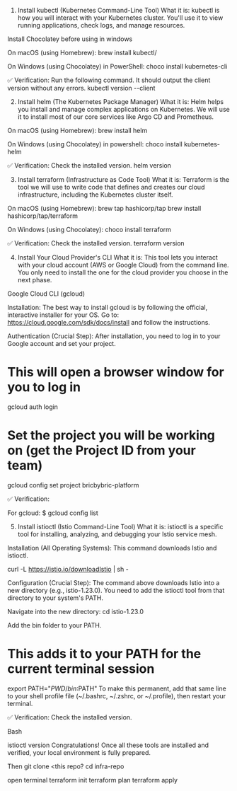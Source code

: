 1. Install kubectl (Kubernetes Command-Line Tool)
What it is: kubectl is how you will interact with your Kubernetes cluster. You'll use it to view running applications, check logs, and manage resources.

Install Chocolatey before using in windows

On macOS (using Homebrew):
brew install kubectl/

On Windows (using Chocolatey) in PowerShell:
choco install kubernetes-cli

✅ Verification:
Run the following command. It should output the client version without any errors.
kubectl version --client

2. Install helm (The Kubernetes Package Manager)
What it is: Helm helps you install and manage complex applications on Kubernetes. We will use it to install most of our core services like Argo CD and Prometheus.

On macOS (using Homebrew):
brew install helm

On Windows (using Chocolatey) in powershell:
choco install kubernetes-helm

✅ Verification:
Check the installed version.
helm version

3. Install terraform (Infrastructure as Code Tool)
What it is: Terraform is the tool we will use to write code that defines and creates our cloud infrastructure, including the Kubernetes cluster itself.

On macOS (using Homebrew):
brew tap hashicorp/tap
brew install hashicorp/tap/terraform

On Windows (using Chocolatey):
choco install terraform

✅ Verification:
Check the installed version.
terraform version

4. Install Your Cloud Provider's CLI
What it is: This tool lets you interact with your cloud account (AWS or Google Cloud) from the command line. You only need to install the one for the cloud provider you choose in the next phase.

Google Cloud CLI (gcloud)

Installation:
The best way to install gcloud is by following the official, interactive installer for your OS.
Go to: https://cloud.google.com/sdk/docs/install and follow the instructions.

Authentication (Crucial Step):
After installation, you need to log in to your Google account and set your project.
# This will open a browser window for you to log in
gcloud auth login

# Set the project you will be working on (get the Project ID from your team)
gcloud config set project bricbybric-platform

✅ Verification:

For gcloud: $ gcloud config list


5. Install istioctl (Istio Command-Line Tool)
What it is: istioctl is a specific tool for installing, analyzing, and debugging your Istio service mesh.

Installation (All Operating Systems):
This command downloads Istio and istioctl.

curl -L https://istio.io/downloadIstio | sh -

Configuration (Crucial Step):
The command above downloads Istio into a new directory (e.g., istio-1.23.0). You need to add the istioctl tool from that directory to your system's PATH.

Navigate into the new directory: cd istio-1.23.0

Add the bin folder to your PATH.

# This adds it to your PATH for the current terminal session
export PATH="$PWD/bin:$PATH"
To make this permanent, add that same line to your shell profile file (~/.bashrc, ~/.zshrc, or ~/.profile), then restart your terminal.

✅ Verification:
Check the installed version.

Bash

istioctl version
Congratulations! Once all these tools are installed and verified, your local environment is fully prepared. 

Then
git clone <this repo?
cd infra-repo

open terminal
terraform init
terraform plan
terraform apply
